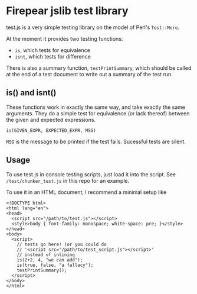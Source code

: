 Firepear jslib test library
===========================

test.js is a very simple testing library on the model of Perl's
`Test::More`.

At the moment it provides two testing functions:

* `is`, which tests for equivalence
* `isnt`, which tests for difference

There is also a summary function, `testPrintSummary`, which should be
called at the end of a test document to write out a summary of the
test run.

is() and isnt()
---------------

These functions work in exactly the same way, and take exactly the
same arguments. They do a simple test for equivalence (or lack
thereof) between the given and expected expressions.

```is(GIVEN_EXPR, EXPECTED_EXPR, MSG)```

`MSG` is the message to be printed if the test fails. Sucessful tests
are silent.


Usage
-----

To use test.js in console testing scripts, just load it into the
script. See `/test/chunker_test.js` in this repo for an example.

To use it in an HTML document, I recommend a minimal setup like

```
<!DOCTYPE html>
<html lang="en">
<head>
  <script src="/path/to/test.js"></script>
  <style>body { font-family: monospace; white-space: pre; }</style>
</head>
<body>
  <script>
    // tests go here! (or you could do
    // '<script src="/path/to/test_script.js"></script>'
    // instead of inlining
    is(2+2, 4, "we can add");
    is(true, false, "a fallacy");
    testPrintSummary();
  </script>
</body>
</html>
```
